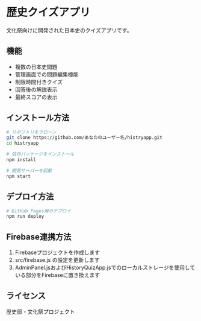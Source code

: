 # 歴史クイズアプリ

文化祭向けに開発された日本史のクイズアプリです。

## 機能

- 複数の日本史問題
- 管理画面での問題編集機能
- 制限時間付きクイズ
- 回答後の解説表示
- 最終スコアの表示

## インストール方法

```bash
# リポジトリをクローン
git clone https://github.com/あなたのユーザー名/histryapp.git
cd histryapp

# 依存パッケージをインストール
npm install

# 開発サーバーを起動
npm start
```

## デプロイ方法

```bash
# GitHub Pages用のデプロイ
npm run deploy
```

## Firebase連携方法

1. Firebaseプロジェクトを作成します
2. src/firebase.js の設定を更新します
3. AdminPanel.jsおよびHistoryQuizApp.jsでのローカルストレージを使用している部分をFirebaseに置き換えます

## ライセンス

歴史部 - 文化祭プロジェクト
